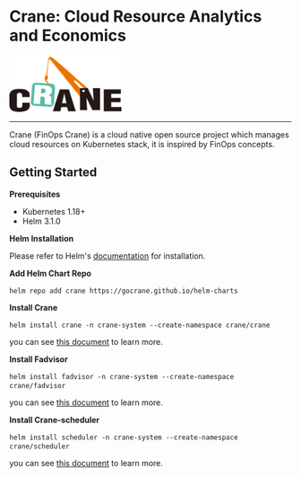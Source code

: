 # Crane: Cloud Resource Analytics and Economics

<img alt="Crane logo" height="100" src="https://raw.githubusercontent.com/gocrane/crane/main/docs/images/crane.png" title="Crane" width="200"/>

---

Crane (FinOps Crane) is a cloud native open source project which manages cloud resources on Kubernetes stack, it is inspired by FinOps concepts.

## Getting Started

**Prerequisites**

- Kubernetes 1.18+
- Helm 3.1.0

**Helm Installation**

Please refer to Helm's [documentation](https://helm.sh/docs/intro/install/) for installation.

**Add Helm Chart Repo**

```console
helm repo add crane https://gocrane.github.io/helm-charts
```

**Install Crane**

```console
helm install crane -n crane-system --create-namespace crane/crane
```

you can see [this document](./charts/crane/README.md) to learn more.

**Install Fadvisor**

```console
helm install fadvisor -n crane-system --create-namespace crane/fadvisor
```

you can see [this document](./charts/fadvisor/README.md) to learn more.

**Install Crane-scheduler**

```console
helm install scheduler -n crane-system --create-namespace crane/scheduler
```

you can see [this document](./charts/scheduler/README.md) to learn more.
